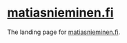 # [matiasnieminen.fi](https://www.matiasnieminen.fi)
The landing page for [matiasnieminen.fi](https://www.matiasnieminen.fi). 
